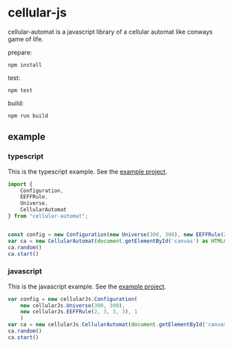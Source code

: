 # cellular-js

cellular-automat is a javascript library of a cellular automat like conways game of life.

prepare:

    npm install

test:

    npm test

build:

    npm run build

## example

### typescript

This is the typescript example. See the [example project](example/typescript/README.md).

```ts
import {
    Configuration,
    EEFFRule, 
    Universe,
    CellularAutomat
} from "cellular-automat";


const config = new Configuration(new Universe(300, 300), new EEFFRule(2, 3, 3, 3), 1)
var ca = new CellularAutomat(document.getElementById('canvas') as HTMLCanvasElement, config)
ca.random()
ca.start()
```

### javascript

This is the javascript example. See the [example project](example/javascript/README.md).

```js
var config = new cellularJs.Configuration(
    new cellularJs.Universe(300, 300), 
    new cellularJs.EEFFRule(2, 3, 3, 3), 1
    )
var ca = new cellularJs.CellularAutomat(document.getElementById('canvas'), config)
ca.random()
ca.start()
```